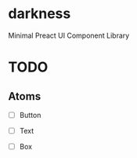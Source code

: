 # darkness

Minimal Preact UI Component Library

# TODO

## Atoms
- [ ] Button
- [ ] Text
- [ ] Box
  
